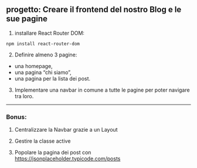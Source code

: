 ## progetto: Creare il frontend del nostro Blog e le sue pagine

1. installare React Router DOM: 
```
npm install react-router-dom
```  



2. Definire almeno 3 pagine:  
- una homepage,  
- una pagina “chi siamo”,  
- una pagina per la lista dei post.  



3. Implementare una navbar in comune a tutte le pagine per poter navigare tra loro.

---




### Bonus:
1. Centralizzare la Navbar grazie a un Layout  

2. Gestire la classe active  

3. Popolare la pagina dei post con https://jsonplaceholder.typicode.com/posts
